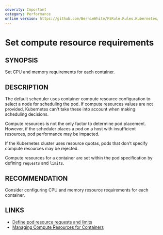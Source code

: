 ```yaml
---
severity: Important
category: Performance
online version: https://github.com/BernieWhite/PSRule.Rules.Kubernetes/blob/master/docs/rules/en/Kubernetes.Pod.Resources.md
---
```


# Set compute resource requirements

## SYNOPSIS

Set CPU and memory requirements for each container.

## DESCRIPTION

The default scheduler uses container compute resource configuration to select a node for scheduling the pod.
If compute resources values are not provided, Kubernetes can't take these into account when making scheduling decisions.

Compute resources is not the only factor to determine pod placement.
However, if the scheduler places a pod on a host with insufficient resources, pod performance may be impacted.

If the Kubernetes cluster uses resource quotas, pods that don't specify compute resources may be rejected.

Compute resources for a container are set within the pod specification by defining `requests` and `limits`.

## RECOMMENDATION

Consider configuring CPU and memory resource requirements for each container.

## LINKS

- [Define pod resource requests and limits](https://docs.microsoft.com/en-us/azure/aks/developer-best-practices-resource-management#define-pod-resource-requests-and-limits)
- [Managing Compute Resources for Containers](https://kubernetes.io/docs/concepts/configuration/manage-compute-resources-container/#resource-types)
